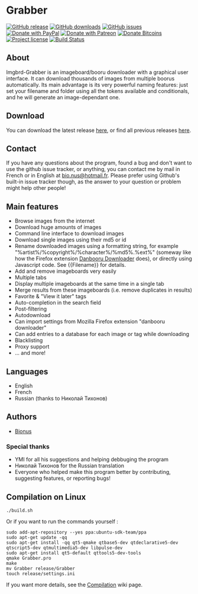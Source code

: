 # Grabber

[![GitHub release](https://img.shields.io/github/release/Bionus/imgbrd-grabber.svg)](https://github.com/Bionus/imgbrd-grabber/releases/latest)
[![GitHub downloads](https://img.shields.io/github/downloads/Bionus/imgbrd-grabber/latest/total.svg)](https://github.com/Bionus/imgbrd-grabber/releases/latest)
[![GitHub issues](https://img.shields.io/github/issues/Bionus/imgbrd-grabber.svg)](https://github.com/Bionus/imgbrd-grabber/issues)
[![Donate with PayPal](https://img.shields.io/badge/paypal-donate-orange.svg)](https://www.paypal.com/cgi-bin/webscr?cmd=_donations&business=bio%2enus%40hotmail%2efr&lc=FR&item_name=Bionus&item_number=Grabber&currency_code=EUR)
[![Donate with Patreon](https://img.shields.io/badge/patreon-donate-orange.svg)](https://www.patreon.com/bionus)
[![Donate Bitcoins](https://img.shields.io/badge/bitcoin-donate-orange.svg)](https://www.coinbase.com/bionus)
[![Project license](https://img.shields.io/github/license/bionus/imgbrd-grabber.svg)](https://raw.githubusercontent.com/Bionus/imgbrd-grabber/develop/LICENSE)
[![Build Status](https://travis-ci.org/Bionus/imgbrd-grabber.svg)](https://travis-ci.org/Bionus/imgbrd-grabber)

## About
Imgbrd-Grabber is an imageboard/booru downloader with a graphical user interface. It can download thousands of images from multiple boorus automatically.
Its main advantage is its very powerful naming features: just set your filename and folder using all the tokens available and conditionals, and he will generate an image-dependant one.

## Download
You can download the latest release [here](https://github.com/Bionus/imgbrd-grabber/releases/latest), or find all previous releases [here](https://github.com/Bionus/imgbrd-grabber/releases).

## Contact
If you have any questions about the program, found a bug and don't want to use the github issue tracker, or anything, you can contact me by mail in French or in English at [bio.nus@hotmail.fr](mailto:bio.nus@hotmail.fr). Please prefer using Github's built-in issue tracker though, as the answer to your question or problem might help other people!

## Main features
* Browse images from the internet
* Download huge amounts of images
* Command line interface to download images
* Download single images using their md5 or id
* Rename downloaded images using a formatting string, for example "%artist%/%copyright%/%character%/%md5%.%ext%" (someway like how the Firefox extension [Danbooru Downloader](https://addons.mozilla.org/fr/firefox/addon/danbooru-downloader/) does), or directly using Javascript code. See {{Filename}} for details.
* Add and remove imageboards very easily
* Multiple tabs
* Display multiple imageboards at the same time in a single tab
* Merge results from these imageboards (i.e. remove duplicates in results)
* Favorite & "View it later" tags
* Auto-completion in the search field
* Post-filtering
* Autodownload
* Can import settings from Mozilla Firefox extension "danbooru downloader"
* Can add entries to a database for each image or tag while downloading
* Blacklisting
* Proxy support
* ... and more!

## Languages
* English
* French
* Russian (thanks to Николай Тихонов)

## Authors
* [Bionus](https://github.com/Bionus)

### Special thanks
* YMI for all his suggestions and helping debbuging the program
* Николай Тихонов for the Russian translation
* Everyone who helped make this program better by contributing, suggesting features, or reporting bugs!

## Compilation on Linux

```
./build.sh
```

Or if you want to run the commands yourself :

```
sudo add-apt-repository --yes ppa:ubuntu-sdk-team/ppa
sudo apt-get update -qq
sudo apt-get install -qq qt5-qmake qtbase5-dev qtdeclarative5-dev qtscript5-dev qtmultimedia5-dev libpulse-dev
sudo apt-get install qt5-default qttools5-dev-tools
qmake Grabber.pro
make
mv Grabber release/Grabber
touch release/settings.ini
```

If you want more details, see the [Compilation](https://github.com/Bionus/imgbrd-grabber/wiki/Compilation) wiki page.
